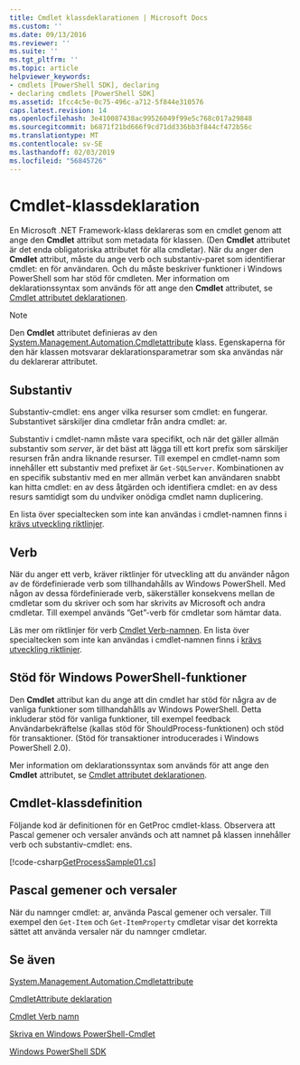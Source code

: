```yaml
---
title: Cmdlet klassdeklarationen | Microsoft Docs
ms.custom: ''
ms.date: 09/13/2016
ms.reviewer: ''
ms.suite: ''
ms.tgt_pltfrm: ''
ms.topic: article
helpviewer_keywords:
- cmdlets [PowerShell SDK], declaring
- declaring cmdlets [PowerShell SDK]
ms.assetid: 1fcc4c5e-0c75-496c-a712-5f844e310576
caps.latest.revision: 14
ms.openlocfilehash: 3e410087438ac99526049f99e5c768c017a29848
ms.sourcegitcommit: b6871f21bd666f9cd71dd336bb3f844cf472b56c
ms.translationtype: MT
ms.contentlocale: sv-SE
ms.lasthandoff: 02/03/2019
ms.locfileid: "56845726"
---
```

# <a name="cmdlet-class-declaration"></a>Cmdlet-klassdeklaration

En Microsoft .NET Framework-klass deklareras som en cmdlet genom att ange den **Cmdlet** attribut som metadata för klassen. (Den **Cmdlet** attributet är det enda obligatoriska attributet för alla cmdletar). När du anger den **Cmdlet** attribut, måste du ange verb och substantiv-paret som identifierar cmdlet: en för användaren. Och du måste beskriver funktioner i Windows PowerShell som har stöd för cmdleten. Mer information om deklarationssyntax som används för att ange den **Cmdlet** attributet, se [Cmdlet attributet deklarationen](./cmdlet-attribute-declaration.md).

> [!NOTE]
> Den **Cmdlet** attributet definieras av den [System.Management.Automation.Cmdletattribute](/dotnet/api/System.Management.Automation.CmdletAttribute) klass. Egenskaperna för den här klassen motsvarar deklarationsparametrar som ska användas när du deklarerar attributet.

## <a name="nouns"></a>Substantiv

Substantiv-cmdlet: ens anger vilka resurser som cmdlet: en fungerar. Substantivet särskiljer dina cmdletar från andra cmdlet: ar.

Substantiv i cmdlet-namn måste vara specifikt, och när det gäller allmän substantiv som *server*, är det bäst att lägga till ett kort prefix som särskiljer resursen från andra liknande resurser. Till exempel en cmdlet-namn som innehåller ett substantiv med prefixet är `Get-SQLServer`. Kombinationen av en specifik substantiv med en mer allmän verbet kan användaren snabbt kan hitta cmdlet: en av dess åtgärden och identifiera cmdlet: en av dess resurs samtidigt som du undviker onödiga cmdlet namn duplicering.

En lista över specialtecken som inte kan användas i cmdlet-namnen finns i [krävs utveckling riktlinjer](./required-development-guidelines.md).

## <a name="verbs"></a>Verb

När du anger ett verb, kräver riktlinjer för utveckling att du använder någon av de fördefinierade verb som tillhandahålls av Windows PowerShell. Med någon av dessa fördefinierade verb, säkerställer konsekvens mellan de cmdletar som du skriver och som har skrivits av Microsoft och andra cmdletar. Till exempel används ”Get”-verb för cmdletar som hämtar data.

Läs mer om riktlinjer för verb [Cmdlet Verb-namnen](./approved-verbs-for-windows-powershell-commands.md). En lista över specialtecken som inte kan användas i cmdlet-namnen finns i [krävs utveckling riktlinjer](./required-development-guidelines.md).

## <a name="supporting-windows-powershell-functionality"></a>Stöd för Windows PowerShell-funktioner

Den **Cmdlet** attribut kan du ange att din cmdlet har stöd för några av de vanliga funktioner som tillhandahålls av Windows PowerShell. Detta inkluderar stöd för vanliga funktioner, till exempel feedback Användarbekräftelse (kallas stöd för ShouldProcess-funktionen) och stöd för transaktioner. (Stöd för transaktioner introducerades i Windows PowerShell 2.0).

Mer information om deklarationssyntax som används för att ange den **Cmdlet** attributet, se [Cmdlet attributet deklarationen](./cmdlet-attribute-declaration.md).

## <a name="cmdlet-class-definition"></a>Cmdlet-klassdefinition

Följande kod är definitionen för en GetProc cmdlet-klass. Observera att Pascal gemener och versaler används och att namnet på klassen innehåller verb och substantiv-cmdlet: ens.

[!code-csharp[GetProcessSample01.cs](../../powershell-sdk-samples/SDK-2.0/csharp/GetProcessSample01/GetProcessSample01.cs#L33-L34 "GetProcessSample01.cs")]

## <a name="pascal-casing"></a>Pascal gemener och versaler

När du namnger cmdlet: ar, använda Pascal gemener och versaler. Till exempel den `Get-Item` och `Get-ItemProperty` cmdletar visar det korrekta sättet att använda versaler när du namnger cmdletar.

## <a name="see-also"></a>Se även

[System.Management.Automation.Cmdletattribute](/dotnet/api/System.Management.Automation.CmdletAttribute)

[CmdletAttribute deklaration](./cmdlet-attribute-declaration.md)

[Cmdlet Verb namn](./approved-verbs-for-windows-powershell-commands.md)

[Skriva en Windows PowerShell-Cmdlet](./writing-a-windows-powershell-cmdlet.md)

[Windows PowerShell SDK](../windows-powershell-reference.md)
